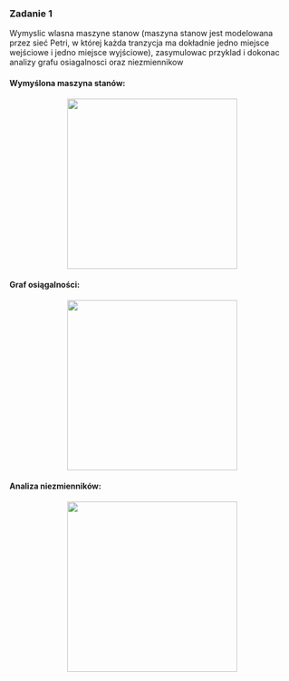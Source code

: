 ### Zadanie 1 
Wymyslic wlasna maszyne stanow (maszyna stanow jest modelowana przez sieć Petri, w której każda tranzycja ma dokładnie jedno miejsce wejściowe i jedno miejsce wyjściowe), zasymulowac przyklad i dokonac analizy grafu osiagalnosci oraz niezmiennikow

#### Wymyślona maszyna stanów:

<div align="center">
<img width="300px" src="/assets/graph1-1.gif">
</div>

#### Graf osiągalności:

<div align="center">
<img width="300px" src="/assets/graph1-2.png">
</div>


#### Analiza niezmienników:

<div align="center">
<img width="300px" src="/assets/graph1-3.png">
</div>
